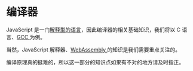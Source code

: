 # 编译器

JavaScript 是一门[解释型的语言](https://zh.wikipedia.org/wiki/%E7%9B%B4%E8%AD%AF%E8%AA%9E%E8%A8%80)，因此编译器的相关基础知识，我们将以 C 语言、[GCC ](https://zh.wikipedia.org/wiki/GCC)为例。

当然，JavaScript 解释器、[WebAssembly ](https://developer.mozilla.org/zh-CN/docs/WebAssembly)的知识是我们需要重点关注的。

编译原理真的挺难的，所以这一部分的知识点如果有不对的地方请及时指正。

